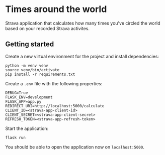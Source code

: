 # Times around the world

Strava application that calculates how many times you've circled the world based on your recorded Strava activites.

## Getting started

Create a new virtual environment for the project and install dependencies:

```
python -m venv venv
source venv/bin/activate
pip install -r requirements.txt
```

Create a `.env` file with the following properties:

```
DEBUG=True
FLASK_ENV=development
FLASK_APP=app.py
REDIRECT_URI=http://localhost:5000/calculate
CLIENT_ID=<strava-app-client-id>
CLIENT_SECRET=<strava-app-client-secret>
REFRESH_TOKEN=<strava-app-refresh-token>
```

Start the application:

```
flask run
```

You should be able to open the application now on `localhost:5000`.
